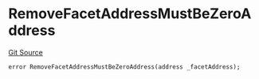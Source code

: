 # RemoveFacetAddressMustBeZeroAddress
[Git Source](https://github.com/thrackle-io/tron/blob/29c0f577f4a40a4ed7ae1702ee35ca11ff1ccfaf/src/client/token/handler/diamond/HandlerDiamondLib.sol)


```solidity
error RemoveFacetAddressMustBeZeroAddress(address _facetAddress);
```

